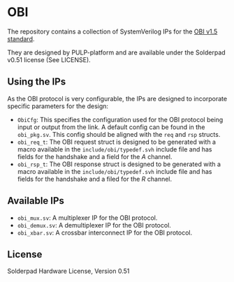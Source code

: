 # OBI

The repository contains a collection of SystemVerilog IPs for the [OBI v1.5 standard](https://github.com/openhwgroup/obi/blob/188c87089975a59c56338949f5c187c1f8841332/OBI-v1.5.0.pdf).

They are designed by PULP-platform and are available under the Solderpad v0.51 license (See LICENSE).

## Using the IPs
As the OBI protocol is very configurable, the IPs are designed to incorporate specific parameters for the design:

- `ObiCfg`: This specifies the configuration used for the OBI protocol being input or output from the link. A default config can be found in the `obi_pkg.sv`. This config should be aligned with the `req` and `rsp` structs.
- `obi_req_t`: The OBI request struct is designed to be generated with a macro available in the `include/obi/typedef.svh` include file and has fields for the handshake and a field for the *A* channel.
- `obi_rsp_t`: The OBI response struct is designed to be generated with a macro available in the `include/obi/typedef.svh` include file and has fields for the handshake and a filed for the *R* channel.

## Available IPs
- `obi_mux.sv`: A multiplexer IP for the OBI protocol.
- `obi_demux.sv`: A demultiplexer IP for the OBI protocol.
- `obi_xbar.sv`: A crossbar interconnect IP for the OBI protocol.

## License
Solderpad Hardware License, Version 0.51
